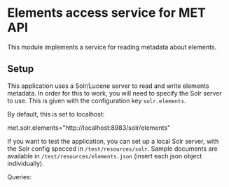 Elements access service for MET API
=======================================

This module implements a service for reading metadata about elements.

Setup
-----

This application uses a Solr/Lucene server to read and write elements
metadata. In order for this to work, you will need to specify the
Solr server to use. This is given with the configuration key
`solr.elements`.

By default, this is set to localhost:

  met.solr.elements="http://localhost:8983/solr/elements"

If you want to test the application, you can set up a local Solr server,
with the Solr config specced in `/test/resources/solr`. Sample
documents are available in `/test/resources/elements.json` (insert
each json object individually).



Queries:

